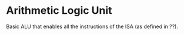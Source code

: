 # Arithmetic Logic Unit

Basic ALU that enables all the instructions of the ISA (as defined in ??).
